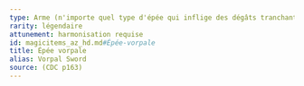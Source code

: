 ```yaml
---
type: Arme (n'importe quel type d'épée qui inflige des dégâts tranchants)
rarity: légendaire
attunement: harmonisation requise
id: magicitems_az_hd.md#Épée-vorpale
title: Épée vorpale
alias: Vorpal Sword
source: (CDC p163)
---
```


